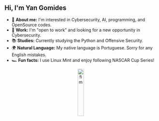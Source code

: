 ## Hi, I'm Yan Gomides

- 🌟 **About me:** I'm interested in Cybersecurity, AI, programming, and OpenSource codes.
- 💼 **Work:** I'm "open to work" and looking for a new opportunity in Cybersecurity.
- 📚 **Studies:** Currently studying the Python and Offensive Security.
- 🌍 **Natural Language:** My native language is Portuguese. Sorry for any English mistakes.
- 🏎️ **Fun facts:** I use Linux Mint and enjoy following NASCAR Cup Series!

<div align="center">
  <img src="https://github.com/user-attachments/assets/64b9f33a-19d3-4bc5-837a-980652b53391" alt="fim" width="20%" />
</div>
